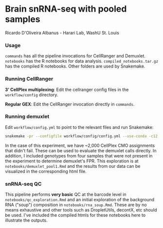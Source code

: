 # Brain snRNA-seq with pooled samples
Ricardo D'Oliveira Albanus - Harari Lab, WashU St. Louis

### Usage
`commands` has all the pipeline invocations for CellRanger and Demuxlet.
`notebooks` has the R notebooks for data analysis. `compiled_notebooks.tar.gz` has the compiled R notebooks. Other folders are used by Snakemake.

### Running CellRanger
**3' CellPlex multiplexing**: Edit the cellranger config files in the `workflow/config` directory.

**Regular GEX**: Edit the CellRanger invocation directly in `commands`.

### Running demuxlet
Edit `workflow/config.yml` to point to the relevant files and run Snakemake:
```sh
snakemake -pr --configfile workflow/config/config.yml --use-conda -c12 -j12
```

In the case of this experiment, we have ~2,000 CellPlex CMO assignments that didn't fail. These can be used to evaluate the demuxlet calls directly. In addition, I included genotypes from four samples that were not present in the experiment to determine demuxlet's FPR. This exploration is at `notebooks/demuxlet_pool1.Rmd` and the results from our data can be visualized in the corresponding html file.

### snRNA-seq QC
This pipeline performs **very basic** QC at the barcode level in `notebooks/qc_exploration.Rmd` and an initial exploration of the background RNA ("soup") composition in `notebooks/rna_soup.Rmd`. These are by no means exhaustive and other tools such as DropletUtils, decontX, etc should be used.
I've included the compiled htmls for these notebooks here to illustrate the outputs.